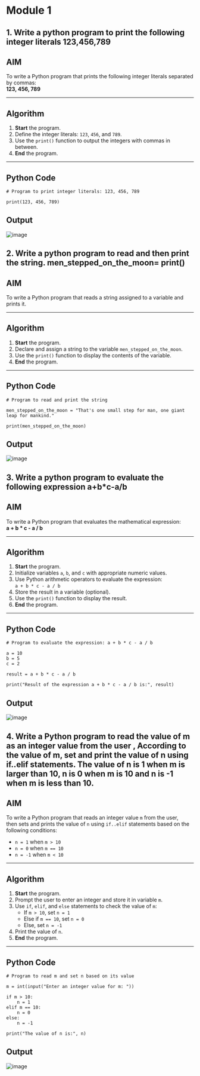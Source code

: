 # Module 1

## 1. Write a python program to print the following integer literals 123,456,789

##  AIM
To write a Python program that prints the following integer literals separated by commas:  
**123, 456, 789**

---

##  Algorithm

1. **Start** the program.
2. Define the integer literals: `123`, `456`, and `789`.
3. Use the `print()` function to output the integers with commas in between.
4. **End** the program.

---

##  Python Code
```
# Program to print integer literals: 123, 456, 789

print(123, 456, 789)
```
## Output
![image](https://github.com/user-attachments/assets/1215bbc5-7448-486f-9bc8-bfdb37cfa0d9)

## 2. Write a python program to read and  then print the string.  men_stepped_on_the_moon= print()

##  AIM
To write a Python program that reads a string assigned to a variable and prints it.

---

##  Algorithm

1. **Start** the program.
2. Declare and assign a string to the variable `men_stepped_on_the_moon`.
3. Use the `print()` function to display the contents of the variable.
4. **End** the program.

---

##  Python Code

```
# Program to read and print the string

men_stepped_on_the_moon = "That's one small step for man, one giant leap for mankind."

print(men_stepped_on_the_moon)
```
## Output
![image](https://github.com/user-attachments/assets/159d6fbb-637e-44c7-bf47-d57004c2a5b4)

## 3. Write a python program to evaluate the following expression a+b*c-a/b

##  AIM
To write a Python program that evaluates the mathematical expression:  
**a + b * c - a / b**

---

##  Algorithm

1. **Start** the program.
2. Initialize variables `a`, `b`, and `c` with appropriate numeric values.
3. Use Python arithmetic operators to evaluate the expression:  
   `a + b * c - a / b`
4. Store the result in a variable (optional).
5. Use the `print()` function to display the result.
6. **End** the program.

---

## Python Code

```
# Program to evaluate the expression: a + b * c - a / b

a = 10
b = 5
c = 2

result = a + b * c - a / b

print("Result of the expression a + b * c - a / b is:", result)
```
## Output
![image](https://github.com/user-attachments/assets/6196219b-206c-45ef-8e39-ee71025cd895)

## 4. Write a Python program to read the value of m as an integer value from the user , According to the value of m, set and print the value of n using if..elif statements. The value of n is 1 when m is larger than 10, n is 0 when m is 10 and n is -1 when m is less than 10.
##  AIM
To write a Python program that reads an integer value `m` from the user,  
then sets and prints the value of `n` using `if..elif` statements based on the following conditions:

- `n = 1` when `m > 10`  
- `n = 0` when `m == 10`  
- `n = -1` when `m < 10`

---

##  Algorithm

1. **Start** the program.
2. Prompt the user to enter an integer and store it in variable `m`.
3. Use `if`, `elif`, and `else` statements to check the value of `m`:
   - If `m > 10`, set `n = 1`
   - Else if `m == 10`, set `n = 0`
   - Else, set `n = -1`
4. Print the value of `n`.
5. **End** the program.

---

##  Python Code

```
# Program to read m and set n based on its value

m = int(input("Enter an integer value for m: "))

if m > 10:
    n = 1
elif m == 10:
    n = 0
else:
    n = -1

print("The value of n is:", n)
```
## Output
![image](https://github.com/user-attachments/assets/4bb216b1-f39b-4169-bbc3-02f534b517be)


